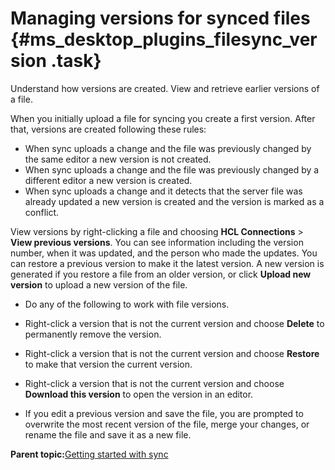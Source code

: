 # Managing versions for synced files {#ms_desktop_plugins_filesync_version .task}

Understand how versions are created. View and retrieve earlier versions of a file.

When you initially upload a file for syncing you create a first version. After that, versions are created following these rules:

-   When sync uploads a change and the file was previously changed by the same editor a new version is not created.
-   When sync uploads a change and the file was previously changed by a different editor a new version is created.
-   When sync uploads a change and it detects that the server file was already updated a new version is created and the version is marked as a conflict.

View versions by right-clicking a file and choosing **HCL Connections** \> **View previous versions**. You can see information including the version number, when it was updated, and the person who made the updates. You can restore a previous version to make it the latest version. A new version is generated if you restore a file from an older version, or click **Upload new version** to upload a new version of the file.

-   Do any of the following to work with file versions.
-   Right-click a version that is not the current version and choose **Delete** to permanently remove the version.

-   Right-click a version that is not the current version and choose **Restore** to make that version the current version.

-   Right-click a version that is not the current version and choose **Download this version** to open the version in an editor.

-   If you edit a previous version and save the file, you are prompted to overwrite the most recent version of the file, merge your changes, or rename the file and save it as a new file.


**Parent topic:**[Getting started with sync](../../connectors/enduser/ms_desktop_plugin_filesync_gs2.md)

